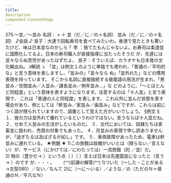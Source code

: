 ```yaml
---
title:
description
component:ContentPage
---
```



275.～並／～並み
名詞： × ＋ 並（だ／に／の＋名詞） 並み（だ／に／の＋名詞）
♪会話 ♪
良子：大連で回転寿司を食べてみたいわ。香港で見たときも驚いたけど、味は日本並なのかしら？
李 ：捨てたもんじゃないよ。お寿司は柔道並に国際化してるよ。日本の寿司職人が直接指導に当たったそうだ が、先達には並々ならぬ苦労があったはずだよ。
良子：そういえば、カラオケも日本発の文化輸出ね。
♯解説 ♭
「並」は例文１のように単独でも使われ、「普通の／平均的な」と言う意味を表しますし、「並みの」「並々なら ぬ」「並外れた」などの慣用表現を持っています。
そこから名詞に直接接続する接尾語の用法が生まれ、「男並み／世間並み／人並み／課長並み／例年並み…」な どのように、「～とほとんど同程度」という意味を表すようになります。注意するのは「十人並」と言う表現で、 これは「普通の人と同程度」を表します。
これ以外に並んだ状態を表す場合があり、例としては「軒並み／家並み／歯並み」などですが、これらは前に つく語が限られていますので、語彙として覚えた方がいいでしょう。
§例文 §
１．彼の力は並外れて優れているというわけではない。言うならば十人並だね。
２．せめて人並みの生活がしたいものだ。
３．古代においては、奴隷たちは家畜並に扱われ、売買の対象でもあった。
４．月並みの表現で申し訳ありませんが、「過ぎたるは及ばざるが如し」です。
５．車両故障があったため、電車は軒並みに遅れている。
★例題 ★
1)この旅館は設備がいいとは（限らない／言えない）が、サービス（にかけては／にわたっては）一流旅館（的
／並）だ。      
2) 物の（豊かだ→ ）という点（ ）（ ）言えば日本は先進国並になったと（言う→ ）のです
が、・・・。      
(^^)前課の解答(^^)
1)ついた（～した・ことがある→文型080）／ない／なんて
2)に（～に～いる）／ような／の（ただのＮ＝普通のＮ／平凡なＮ）

